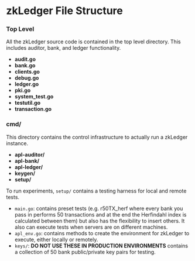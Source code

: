 # zkLedger File Structure

### Top Level

All the zkLedger source code is contained in the top level directory. This includes auditor, bank, and ledger functionality.

- **audit.go**
- **bank.go**
- **clients.go**
- **debug.go**
- **ledger.go**
- **pki.go**
- **system_test.go**
- **testutil.go**
- **transaction.go**

### cmd/

This directory contains the control infrastructure to actually run a zkLedger instance.

- **apl-auditor/**
- **apl-bank/**
- **apl-ledger/**
- **keygen/**
- **setup/**

To run experiments, `setup/` contains a testing harness for local and remote tests.

- `main.go`: contains preset tests (e.g. r50TX_herf where every bank
  you pass in performs 50 transactions and at the end the Herfindahl
  index is calculated between them) but also has the flexibility to
  insert others. It also can execute tests when servers are on
  different machines.
- `apl_env.go`: contains methods to create the environment for zkLedger to execute, either locally or remotely. 
- `keys/`: **DO NOT USE THESE IN PRODUCTION ENVIRONMENTS** contains a collection of 50 bank public/private key pairs for testing. 